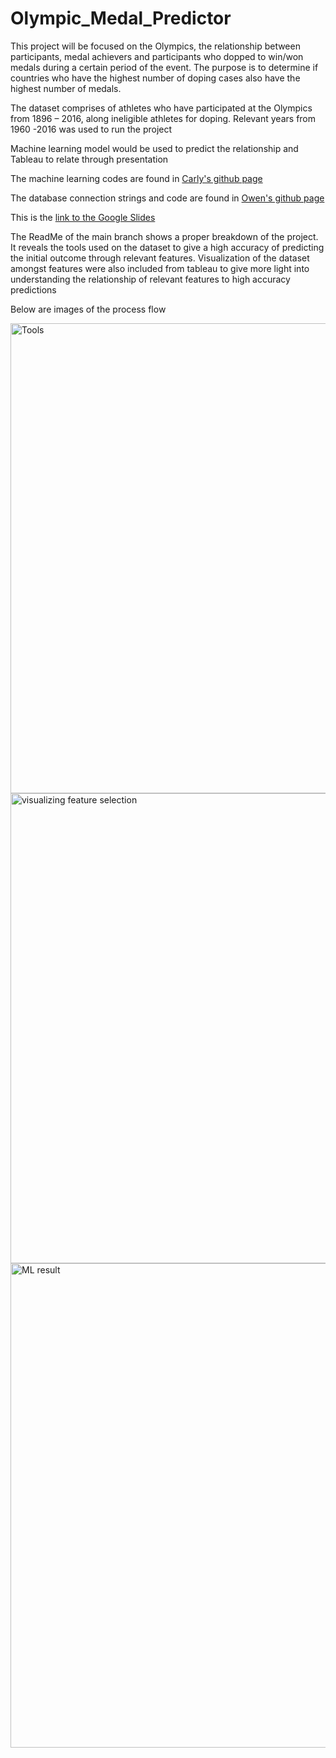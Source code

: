 # Olympic_Medal_Predictor

This project will be focused on the Olympics, the relationship between participants, medal achievers and participants who dopped to win/won medals during a certain period of the event. The purpose is to determine if countries who have the highest number of doping cases also have the highest number of medals.

The dataset comprises of athletes who have participated at the Olympics from 1896 – 2016, along ineligible athletes for doping. Relevant years from 1960 -2016 was used to run the project

Machine learning model would be used to predict the relationship and Tableau to relate through presentation

The machine learning codes are found in [Carly's github page](https://github.com/Owen-Doc/Olympic_Medal_Predictor/tree/Carly)

The database connection strings and code are found in [Owen's github page](https://github.com/Owen-Doc/Olympic_Medal_Predictor/tree/OwensBranch)

This is the [link to the Google Slides](https://docs.google.com/presentation/d/13BkwpaAfonPbkYUwHNgPaWav6qAYV6PfYI1Y0RyVfMI/edit#slide=id.gc6f73a04f_0_0)

The ReadMe of the main branch shows a proper breakdown of the project. It reveals the tools used on the dataset to give a high accuracy of predicting the initial outcome through relevant features. Visualization of the dataset amongst features were also included from tableau to give more light into understanding the relationship of relevant features to high accuracy predictions

Below are images of the process flow

<img width="752" alt="Tools" src="https://user-images.githubusercontent.com/78067427/126907976-40eecc5e-4f52-4672-8aca-53bef01d0b6b.PNG">

<img width="752" alt="visualizing feature selection" src="https://user-images.githubusercontent.com/78067427/126907996-8861ccd1-db22-4d41-b181-cfafb1c3b58a.PNG">

<img width="775" alt="ML result" src="https://user-images.githubusercontent.com/78067427/126908018-0c356eda-aafd-46f8-988b-b618574ebe8e.PNG">
